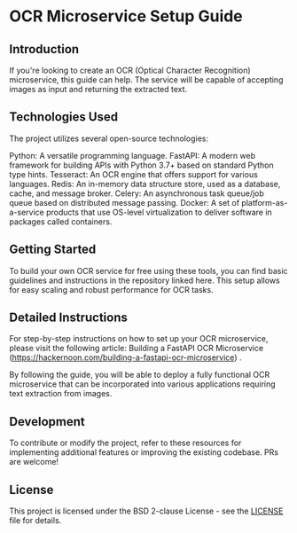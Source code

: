 # OCR Microservice Setup Guide
## Introduction
If you're looking to create an OCR (Optical Character Recognition) microservice, this guide can help. The service will be capable of accepting images as input and returning the extracted text.

## Technologies Used
The project utilizes several open-source technologies:

Python: A versatile programming language.
FastAPI: A modern web framework for building APIs with Python 3.7+ based on standard Python type hints.
Tesseract: An OCR engine that offers support for various languages.
Redis: An in-memory data structure store, used as a database, cache, and message broker.
Celery: An asynchronous task queue/job queue based on distributed message passing.
Docker: A set of platform-as-a-service products that use OS-level virtualization to deliver software in packages called containers.

## Getting Started
To build your own OCR service for free using these tools, you can find basic guidelines and instructions in the repository linked here. This setup allows for easy scaling and robust performance for OCR tasks.

## Detailed Instructions
For step-by-step instructions on how to set up your OCR microservice, please visit the following article: Building a FastAPI OCR Microservice (https://hackernoon.com/building-a-fastapi-ocr-microservice) .

By following the guide, you will be able to deploy a fully functional OCR microservice that can be incorporated into various applications requiring text extraction from images.


## Development
To contribute or modify the project, refer to these resources for implementing additional features or improving the existing codebase. PRs are welcome!


## License
This project is licensed under the BSD 2-clause License - see the [LICENSE](https://github.com/abizovnuralem/ocr/blob/master/LICENSE) file for details.
